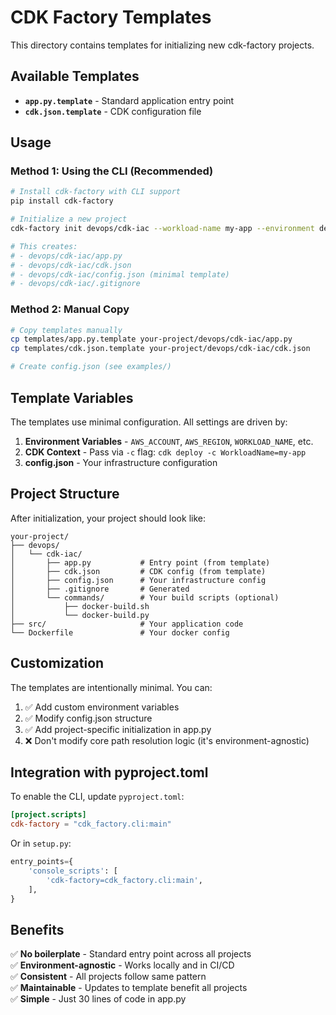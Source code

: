 # CDK Factory Templates

This directory contains templates for initializing new cdk-factory projects.

## Available Templates

- **`app.py.template`** - Standard application entry point
- **`cdk.json.template`** - CDK configuration file

## Usage

### Method 1: Using the CLI (Recommended)

```bash
# Install cdk-factory with CLI support
pip install cdk-factory

# Initialize a new project
cdk-factory init devops/cdk-iac --workload-name my-app --environment dev

# This creates:
# - devops/cdk-iac/app.py
# - devops/cdk-iac/cdk.json
# - devops/cdk-iac/config.json (minimal template)
# - devops/cdk-iac/.gitignore
```

### Method 2: Manual Copy

```bash
# Copy templates manually
cp templates/app.py.template your-project/devops/cdk-iac/app.py
cp templates/cdk.json.template your-project/devops/cdk-iac/cdk.json

# Create config.json (see examples/)
```

## Template Variables

The templates use minimal configuration. All settings are driven by:

1. **Environment Variables** - `AWS_ACCOUNT`, `AWS_REGION`, `WORKLOAD_NAME`, etc.
2. **CDK Context** - Pass via `-c` flag: `cdk deploy -c WorkloadName=my-app`
3. **config.json** - Your infrastructure configuration

## Project Structure

After initialization, your project should look like:

```
your-project/
├── devops/
│   └── cdk-iac/
│       ├── app.py           # Entry point (from template)
│       ├── cdk.json         # CDK config (from template)
│       ├── config.json      # Your infrastructure config
│       ├── .gitignore       # Generated
│       └── commands/        # Your build scripts (optional)
│           ├── docker-build.sh
│           └── docker-build.py
├── src/                     # Your application code
└── Dockerfile               # Your docker config
```

## Customization

The templates are intentionally minimal. You can:

1. ✅ Add custom environment variables
2. ✅ Modify config.json structure
3. ✅ Add project-specific initialization in app.py
4. ❌ Don't modify core path resolution logic (it's environment-agnostic)

## Integration with pyproject.toml

To enable the CLI, update `pyproject.toml`:

```toml
[project.scripts]
cdk-factory = "cdk_factory.cli:main"
```

Or in `setup.py`:

```python
entry_points={
    'console_scripts': [
        'cdk-factory=cdk_factory.cli:main',
    ],
}
```

## Benefits

✅ **No boilerplate** - Standard entry point across all projects  
✅ **Environment-agnostic** - Works locally and in CI/CD  
✅ **Consistent** - All projects follow same pattern  
✅ **Maintainable** - Updates to template benefit all projects  
✅ **Simple** - Just 30 lines of code in app.py
